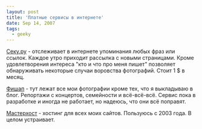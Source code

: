 ```yaml
---
layout: post
title: 'Платные сервисы в интернете'
date: Sep 14, 2007
tags:
  - geeky
---
```


[Секу.ру](http://seku.ru/) - отслеживает в интернете упоминания любых фраз или ссылок. Каждое утро приходит рассылка с новыми страницами. Кроме удовлетворения интереса "кто и что про меня пишет" позволяет обнаруживать некоторые случаи воровства фотографий. Стоит 1 $ в месяц.

[Фишап](http://fishup.ru/) - тут лежат все мои фотографии кроме тех, что я выкладываю в блог. Репортажи с концертов, семейности и всё-всё-всё. Сервис пока в разработке и иногда не работает, но надеюсь, что они всё поправят.

[Мастерхост](http://masterhost.ru/) - хостинг для всех моих сайтов. Пользуюсь с 2003 года. В целом устраивает.
